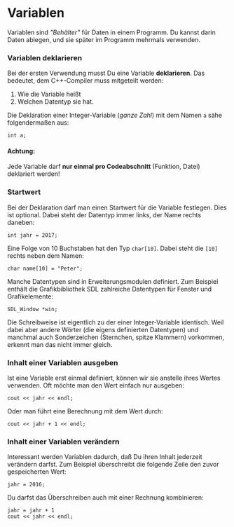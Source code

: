 
# Variablen

Variablen sind *"Behälter"* für Daten in einem Programm. Du kannst darin Daten ablegen, und sie später im Programm mehrmals verwenden. 


### Variablen deklarieren

Bei der ersten Verwendung musst Du eine Variable **deklarieren**. Das bedeutet, dem C++-Compiler muss mitgeteilt werden:

1. Wie die Variable heißt
2. Welchen Datentyp sie hat.

Die Deklaration einer Integer-Variable (*ganze Zahl*) mit dem Namen `a` sähe folgendermaßen aus:

    int a;

#### Achtung:

Jede Variable darf **nur einmal pro Codeabschnitt** (Funktion, Datei) deklariert werden!

### Startwert

Bei der Deklaration darf man einen Startwert für die Variable festlegen. Dies ist optional. Dabei steht der Datentyp immer links, der Name rechts daneben:

    int jahr = 2017;

Eine Folge von 10 Buchstaben hat den Typ `char[10]`. Dabei steht die `[10]` rechts neben dem Namen:

    char name[10] = "Peter";

Manche Datentypen sind in Erweiterungsmodulen definiert. Zum Beispiel enthält die Grafikbibliothek SDL zahlreiche Datentypen für Fenster und Grafikelemente:

    SDL_Window *win;

Die Schreibweise ist eigentlich zu der einer Integer-Variable identisch. Weil dabei aber andere Wörter (die eigens definierten Datentypen) und manchmal auch Sonderzeichen (Sternchen, spitze Klammern) vorkommen, erkennt man das nicht immer gleich.

### Inhalt einer Variablen ausgeben

Ist eine Variable erst einmal definiert, können wir sie anstelle ihres Wertes verwenden. Oft möchte man den Wert einfach nur ausgeben:

    cout << jahr << endl;

Oder man führt eine Berechnung mit dem Wert durch:

    cout << jahr + 1 << endl;

### Inhalt einer Variablen verändern

Interessant werden Variablen dadurch, daß Du ihren Inhalt jederzeit verändern darfst. Zum Beispiel überschreibt die folgende Zeile den zuvor gespeicherten Wert:

    jahr = 2016;

Du darfst das Überschreiben auch mit einer Rechnung kombinieren:

    jahr = jahr + 1
    cout << jahr << endl;

